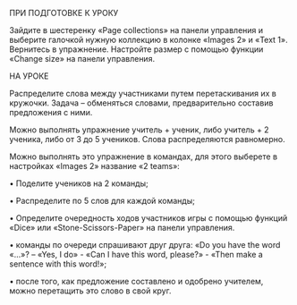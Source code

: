 ПРИ ПОДГОТОВКЕ К УРОКУ

Зайдите в шестеренку «Page collections» на панели управления и выберите галочкой нужную коллекцию в колонке «Images 2» и «Text 1». Вернитесь в упражнение. Настройте размер с помощью функции «Change size» на панели управления.

НА УРОКЕ

Распределите слова между участниками путем перетаскивания их в кружочки. Задача – обменяться словами, предварительно составив предложения с ними.

Можно выполнять упражнение учитель + ученик, либо учитель + 2 ученика, либо от 3 до 5 учеников. Слова распределяются равномерно.

Можно выполнять это упражнение в командах, для этого выберете в настройках «Images 2» название «2 teams»:

•	Поделите учеников на 2 команды;

•	Распределите по 5 слов для каждой команды;

•	Определите очередность ходов участников игры с помощью функций «Dice» или «Stone-Scissors-Paper» на панели управления.

•	команды по очереди спрашивают друг друга: «Do you have the word «...»? – «Yes, I do» - «Can I have this word, please?» - «Then make a sentence with this word!»;

•	после того, как предложение составлено и одобрено учителем, можно перетащить это слово в свой круг.
